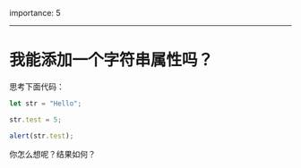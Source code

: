 importance: 5

---

# 我能添加一个字符串属性吗？


思考下面代码：

```js
let str = "Hello";

str.test = 5;

alert(str.test);
```

你怎么想呢？结果如何？
